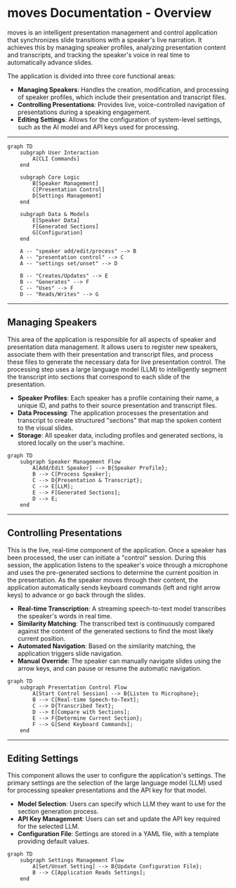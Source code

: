 # moves Documentation - Overview

moves is an intelligent presentation management and control application that synchronizes slide transitions with a speaker's live narration. It achieves this by managing speaker profiles, analyzing presentation content and transcripts, and tracking the speaker's voice in real time to automatically advance slides.

The application is divided into three core functional areas:

- **Managing Speakers**: Handles the creation, modification, and processing of speaker profiles, which include their presentation and transcript files.
- **Controlling Presentations**: Provides live, voice-controlled navigation of presentations during a speaking engagement.
- **Editing Settings**: Allows for the configuration of system-level settings, such as the AI model and API keys used for processing.

---

```mermaid
graph TD
    subgraph User Interaction
        A[CLI Commands]
    end

    subgraph Core Logic
        B[Speaker Management]
        C[Presentation Control]
        D[Settings Management]
    end

    subgraph Data & Models
        E[Speaker Data]
        F[Generated Sections]
        G[Configuration]
    end

    A -- "speaker add/edit/process" --> B
    A -- "presentation control" --> C
    A -- "settings set/unset" --> D

    B -- "Creates/Updates" --> E
    B -- "Generates" --> F
    C -- "Uses" --> F
    D -- "Reads/Writes" --> G
```

---

## Managing Speakers

This area of the application is responsible for all aspects of speaker and presentation data management. It allows users to register new speakers, associate them with their presentation and transcript files, and process these files to generate the necessary data for live presentation control. The processing step uses a large language model (LLM) to intelligently segment the transcript into sections that correspond to each slide of the presentation.

- **Speaker Profiles**: Each speaker has a profile containing their name, a unique ID, and paths to their source presentation and transcript files.
- **Data Processing**: The application processes the presentation and transcript to create structured "sections" that map the spoken content to the visual slides.
- **Storage**: All speaker data, including profiles and generated sections, is stored locally on the user's machine.

```mermaid
graph TD
    subgraph Speaker Management Flow
        A[Add/Edit Speaker] --> B{Speaker Profile};
        B --> C[Process Speaker];
        C --> D{Presentation & Transcript};
        C --> E[LLM];
        E --> F[Generated Sections];
        D --> E;
    end
```

---

## Controlling Presentations

This is the live, real-time component of the application. Once a speaker has been processed, the user can initiate a "control" session. During this session, the application listens to the speaker's voice through a microphone and uses the pre-generated sections to determine the current position in the presentation. As the speaker moves through their content, the application automatically sends keyboard commands (left and right arrow keys) to advance or go back through the slides.

- **Real-time Transcription**: A streaming speech-to-text model transcribes the speaker's words in real time.
- **Similarity Matching**: The transcribed text is continuously compared against the content of the generated sections to find the most likely current position.
- **Automated Navigation**: Based on the similarity matching, the application triggers slide navigation.
- **Manual Override**: The speaker can manually navigate slides using the arrow keys, and can pause or resume the automatic navigation.

```mermaid
graph TD
    subgraph Presentation Control Flow
        A[Start Control Session] --> B{Listen to Microphone};
        B --> C[Real-time Speech-to-Text];
        C --> D{Transcribed Text};
        D --> E[Compare with Sections];
        E --> F{Determine Current Section};
        F --> G[Send Keyboard Commands];
    end
```

---

## Editing Settings

This component allows the user to configure the application's settings. The primary settings are the selection of the large language model (LLM) used for processing speaker presentations and the API key for that model.

- **Model Selection**: Users can specify which LLM they want to use for the section generation process.
- **API Key Management**: Users can set and update the API key required for the selected LLM.
- **Configuration File**: Settings are stored in a YAML file, with a template providing default values.

```mermaid
graph TD
    subgraph Settings Management Flow
        A[Set/Unset Setting] --> B{Update Configuration File};
        B --> C[Application Reads Settings];
    end
```
